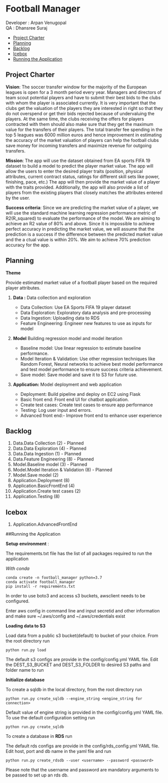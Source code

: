 # Football Manager

Developer : Arpan Venugopal     
QA : Dhansree Suraj
<!-- toc -->

- [Project Charter](#project-charter)
- [Planning](#planning) 
- [Backlog](#backlog)
- [Icebox](#backlog)
- [Running the Application](#backlog)

<!-- tocstop -->

## Project Charter 

**Vision**: The soccer transfer window for the majority of 
the European leagues is open for a 3 month 
period every year. Managers and directors of 
team scout potential players and have
 to submit their best bids to the clubs 
 with whom the player is associated currently. 
  It is very important that the clubs get 
  the valuation of the players they are interested in right so that they do not overspend or get their bids rejected because of undervaluing the players.  At the same time, the clubs receiving the offers 
  for players contracted with them should 
  also make sure that they get the maximum 
  value for the transfers of their players. 
  The total transfer fee spending in the top 
  5 leagues was 6000 million euros and hence 
  improvement in estimating the accuracy of the 
  market valuation of players can help the 
  football clubs save money for incoming 
  transfers and maximize revenue for outgoing 
  transfers.
  
**Mission**: The app will use the dataset obtained from EA sports FIFA 19 dataset to build a model to predict the player market value. The app will allow the users to enter the desired player traits (position, physical attributes, current contract status, ratings for different skill  sets like power, finishing, pace, etc.) The app will then provide the market value of a player with the traits provided. Additionally, the app will also provide a list of players from the existing players that closely matches the attributes entered by the user.

**Success criteria**: 
Since we are predicting the market value of a player, we will use the standard machine learning regression performance metric of R2(R_squared) to evaluate the performance of the model. We are aiming to achieve an R2 value of 80% and above. Since it is impossible to achieve perfect accuracy in predicting the 
market value, we will assume that the 
prediction is a success if the difference 
between the predicted market value and the a
ctual value is within 20%. 
We aim to achieve 70% prediction accuracy for the app.


## Planning

**Theme**

Provide estimated market value of a football player based on the required player attributes.

1. **Data :**  Data collection and exploration 
	- Data Collection: Use EA Sports FIFA 19 player dataset
	- Data Exploration: Exploratory data analysis and pre-processing
	- Data Ingestion: Uploading data to RDS
	- Feature Engineering: Engineer new features to use as inputs for model
	
2. **Model** Building regression model and model iteration
	- Baseline model: Use linear regression to estimate baseline performance.
	- Model Iteration & Validation: Use other regression techniques like Random Forest, Neural networks to achieve best model performance and 
	test model performance to ensure success criteria achievement.
	- Save model: Save model and save it to S3 for future use.
	
3. **Application:** Model deployment and web application
	- Deployment: Build pipeline and deploy on EC2 using Flask
	- Basic front end: Front end UI for chatbot application.
	- Create test cases: Create test cases to ensure app performance
	- Testing: Log user input and errors.
	- Advanced front end:- Improve front end to enhance user experience 
	

## Backlog

1. Data.Data Collection (2) - Planned
2. Data.Data Exploration (4) - Planned
3. Data.Data Ingestion (1) - Planned
4. Data.Feature Engineering (8) - Planned
5. Model.Baseline model (3)  - Planned
6. Model.Model Iteration & Validation (8) - Planned
7. Model.Save model (2) 
8. Application.Deployment (8)
9. Application.BasicFrontEnd (4)
10. Application.Create test cases (2)
11. Application.Testing (8)

## Icebox

1. Application.AdvancedFrontEnd

##Running the Application

**Setup environment** :

The requirements.txt file has the list of all packages required to run the application

*With conda*

```commandline
conda create -n football_manager python=3.7
conda activate football_manager
pip install -r requirements.txt
```

In order to use boto3 and access s3 buckets, awsclient needs to be configured.

Enter aws config in command line and input secretid and other information and make sure ~/.aws/config and ~/.aws/credentials exist

**Loading data to S3**

Load data from a public s3 bucket(default) to bucket of your choice.
From the root directory run
```commandline
python run.py load 
```
The default s3 configs are provide in the config/config.yml YAML file. 
Edit the DEST_S3_BUCKET and DEST_S3_FOLDER to desired S3 paths and folder name to run


**Initialize database**

To create a sqldb in the local directory, from the root directory run
```commandline
python run.py create_sqldb --engine_string <engine_string for connection>   
```
Default value of engine string is provided in the config/config.yml YAML file. To use the default configuration setting run
```commandline
python run.py create_sqldb
```

To create a database in **RDS** run

The default rds configs are provide in the config/rds_config.yml YAML file. 
Edit host, port and db name in the yaml file and run

```commandline
python run.py create_rdsdb --user <username> --password <password>
```
Please note that the username and password are mandatory arguments to be passed to set up an rds db. 




